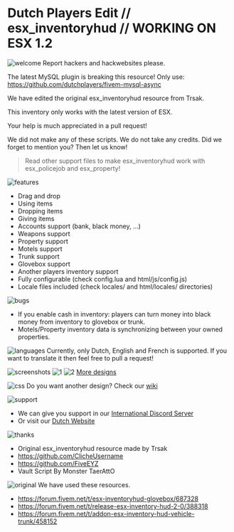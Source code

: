 
# Dutch Players Edit // esx_inventoryhud // WORKING ON ESX 1.2
![welcome](https://www.dutch-players.nl/wp-content/uploads/2020/06/dutchplayers_welcome-1024x64.png)
Report hackers and hackwebsites please.

The latest MySQL plugin is breaking this resource! Only use: https://github.com/dutchplayers/fivem-mysql-async

We have edited the original esx_inventoryhud resource from Trsak.

This inventory only works with the latest version of ESX.

Your help is much appreciated in a pull request!

We did not make any of these scripts. We do not take any credits. Did we forget to mention you? Then let us know!
    
> Read other support files to make esx_inventoryhud work with esx_policejob and esx_property!

![features](https://www.dutch-players.nl/wp-content/uploads/2020/06/dutchplayers_features.png)
- Drag and drop
- Using items
- Dropping items
- Giving items
- Accounts support (bank, black money, ...)
- Weapons support
- Property support
- Motels support
- Trunk support
- Glovebox support
- Another players inventory support
- Fully configurable (check config.lua and html/js/config.js)
- Locale files included (check locales/ and html/locales/ directories)

![bugs](https://www.dutch-players.nl/wp-content/uploads/2020/06/dutchplayers_bugs.png)
- If you enable cash in inventory: players can turn money into black money from inventory to glovebox or trunk.
- Motels/Property inventory data is synchronizing between your owned properties.

![languages](https://www.dutch-players.nl/wp-content/uploads/2020/06/dutchplayers_languages.png)
Currently, only Dutch, English and French is supported. If you want to translate it then feel free to pull a request!

![screenshots](https://www.dutch-players.nl/wp-content/uploads/2020/06/dutchplayers_SCREENSHOTS.png)
![1](https://raw.githubusercontent.com/dutchplayers/esx-inventoryhud/master/esx_inventoryhud.PNG)
![2](https://raw.githubusercontent.com/dutchplayers/esx-inventoryhud/master/esx_inventoryhud_trunk.PNG)
[More designs](https://github.com/dutchplayers/ESX-1.2-Inventory-HUD/wiki/11.-Custom-Design-(OPTIONAL))

![css](https://www.dutch-players.nl/wp-content/uploads/2020/06/dutchplayers_custom.png)
Do you want another design? Check our [wiki](https://github.com/dutchplayers/ESX-1.2-Inventory-HUD/wiki/11.-Custom-Design-(OPTIONAL))

![support](https://www.dutch-players.nl/wp-content/uploads/2020/06/dutchplayers_support.png)
- We can give you support in our [International Discord Server](https://www.dutch-players.nl/joindiscord)
- Or visit our [Dutch Website](https://www.dutch-players.nl/)

![thanks](https://www.dutch-players.nl/wp-content/uploads/2020/06/dutchplayers_THANKS.png)
- Original esx_inventoryhud resource made by Trsak
- https://github.com/ClicheUsername
- https://github.com/FiveEYZ
- Vault Script By Monster TaerAttO

![original](https://www.dutch-players.nl/wp-content/uploads/2020/06/dutchplayers_original.png)
We have used these resources.
- https://forum.fivem.net/t/esx-inventoryhud-glovebox/687328
- https://forum.fivem.net/t/release-esx-inventory-hud-2-0/388318
- https://forum.fivem.net/t/addon-esx-inventory-hud-vehicle-trunk/458152
